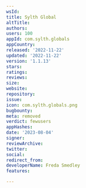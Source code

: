 ```yaml
---
wsId: 
title: Sylth Global
altTitle: 
authors: 
users: 100
appId: com.sylth.globals
appCountry: 
released: '2022-11-22'
updated: '2022-11-22'
version: '1.1.13'
stars: 
ratings: 
reviews: 
size: 
website: 
repository: 
issue: 
icon: com.sylth.globals.png
bugbounty: 
meta: removed
verdict: fewusers
appHashes: 
date: '2023-08-04'
signer: 
reviewArchive: 
twitter: 
social: 
redirect_from: 
developerName: Freda Smedley
features: 

---
```


